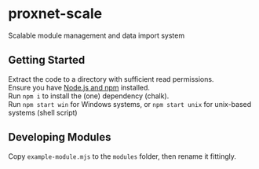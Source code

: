 # proxnet-scale
Scalable module management and data import system

## Getting Started
Extract the code to a directory with sufficient read permissions.<br>
Ensure you have [Node.js and npm](https://nodejs.org/en) installed.<br>
Run `npm i` to install the (one) dependency (chalk).<br>
Run `npm start win` for Windows systems, or `npm start unix` for unix-based systems (shell script)

## Developing Modules
Copy `example-module.mjs` to the `modules` folder, then rename it fittingly.
